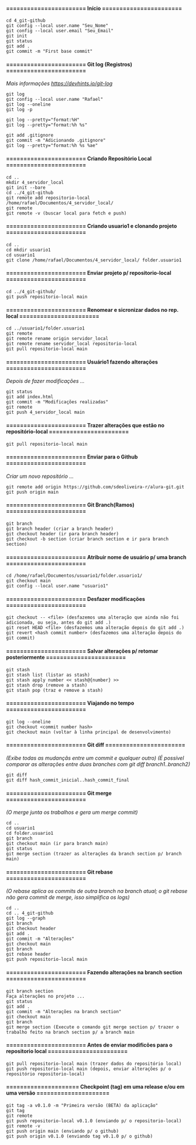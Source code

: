 #### ======================= Início =======================
```
cd 4_git-github 
git config --local user.name "Seu_Nome" 
git config --local user.email "Seu_Email" 
git init 
git status 
git add . 
git commit -m "First base commit"
```
#### ======================= Git log (Registros) =======================
<em>Mais informações  <https://devhints.io/git-log></em>
```
git log 
git config --local user.name "Rafael" 
git log --oneline 
git log -p 

git log --pretty="format:%H" 
git log --pretty="format:%h %s" 

git add .gitignore 
git commit -m "Adicionando .gitignore" 
git log --pretty="format:%h %s %ae"
```
#### ======================= Criando Repositório Local =======================
```
cd ..
mkdir 4_servidor_local 
git init --bare 
cd ../4_git-github 
git remote add repositorio-local /home/rafael/Documentos/4_servidor_local/ 
git remote 
git remote -v (buscar local para fetch e push)
```
#### ======================= Criando usuario1 e clonando projeto =======================
```
cd .. 
cd mkdir usuario1 
cd usuario1 
git clone /home/rafael/Documentos/4_servidor_local/ folder.usuario1
```
#### ======================= Enviar projeto p/ repositorio-local =======================
```
cd ../4_git-github/ 
git push repositorio-local main
```
#### ======================= Renomear e sicronizar dados no rep. local =======================
```
cd ../usuario1/folder.usuario1 
git remote 
git remote rename origin servidor_local 
git remote rename servidor_local repositorio-local 
git pull repositorio-local main
```
#### ======================= Usuário1 fazendo alterações =======================
<em>Depois de fazer modificações ...</em>
``` 
git status
git add index.html
git commit -m "Modificações realizadas"
git remote
git push 4_servidor_local main
```
#### ======================= Trazer alterações que estão no repositório-local =======================
```
git pull repositorio-local main
```
#### ======================= Enviar para o Github =======================
<em>Criar um novo repositório ...</em>
```
git remote add origin https://github.com/sdeoliveira-r/alura-git.git
git push origin main
```
#### ======================= Git Branch(Ramos) =======================
```
git branch 
git branch header (criar a branch header)
git checkout header (ir para branch header)
git checkout -b section (criar branch section e ir para branch section)
````
#### ======================= Atribuir nome de usuário p/ uma branch =======================
```
cd /home/rafael/Documentos/usuario1/folder.usuario1/
git checkout main
git config --local user.name "usuario1"
```
#### ======================= Desfazer modificações =======================
```
git checkout -- <file> (desfazemos uma alteração que ainda não foi adicionada, ou seja, antes do git add .)
git reset HEAD <file> (desfazemos uma alteração depois do git add .)
git revert <hash commit number> (desfazemos uma alteração depois do git commit)
```
#### ======================= Salvar alterações p/ retomar posteriormente =======================
```
git stash
git stash list (listar as stash)
git stash apply number << stash@{number} >>
git stash drop (remove a stash)
git stash pop (traz e remove a stash)
```
#### ======================= Viajando no tempo =======================
```
git log --oneline
git checkout <commit number hash>
git checkout main (voltar à linha principal de desenvolvimento)
```
#### ======================= Git diff =======================
<em>(Exibe todas as mudançãs entre um commit e qualquer outro)</em>
<em>(É possível comparar as alterações entre duas branches com git diff branch1..branch2)</em>
```
git diff
git diff hash_commit_inicial..hash_commit_final
```
#### ======================= Git merge =======================
<em>(O merge junta os trabalhos e gera um merge commit)</em>
```
cd ..
cd usuario1
cd folder.usuario1
git branch
git checkout main (ir para branch main)
git status
git merge section (trazer as alterações da branch section p/ branch main)
```
#### ======================= Git rebase =======================
<em>(O rebase aplica os commits de outra branch na branch atual; o git rebase não gera commit de merge, isso simplifica os logs)</em>
```
cd ..
cd .. 4_git-github
git log --graph
git branch
git checkout header
git add .
git commit -m "Alterações"
git checkout main
git branch
git rebase header
git push repositorio-local main
```
#### ======================= Fazendo alterações na branch section =======================
```
git branch section
Faça alterações no projeto ...
git status
git add .
git commit -m "Alterações na branch section"
git checkout main
git branch
git merge section (Execute o comando git merge section p/ trazer o trabalho feito na branch section p/ a branch main
```
#### ======================= Antes de enviar modificões para o repositorio local =======================
```
git pull repositorio-local main (trazer dados do repositório local)
git push repositorio-local main (depois, enviar alterações p/ o repositório repositorio-local)
```
#### ===================== Checkpoint (tag) em uma release e/ou em uma versão =====================
```
git tag -a v0.1.0 -m "Primeira versão (BETA) da aplicação"
git tag
git remote
git push repositorio-local v0.1.0 (enviando p/ o repositorio-local)
git remote -v
git push origin main (enviando p/ o github)
git push origin v0.1.0 (enviando tag v0.1.0 p/ o github)
```
